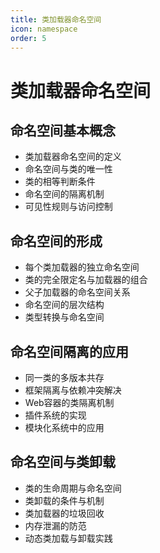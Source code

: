 ```yaml
---
title: 类加载器命名空间
icon: namespace
order: 5
---
```


# 类加载器命名空间

## 命名空间基本概念

- 类加载器命名空间的定义
- 命名空间与类的唯一性
- 类的相等判断条件
- 命名空间的隔离机制
- 可见性规则与访问控制

## 命名空间的形成

- 每个类加载器的独立命名空间
- 类的完全限定名与加载器的组合
- 父子加载器的命名空间关系
- 命名空间的层次结构
- 类型转换与命名空间

## 命名空间隔离的应用

- 同一类的多版本共存
- 框架隔离与依赖冲突解决
- Web容器的类隔离机制
- 插件系统的实现
- 模块化系统中的应用

## 命名空间与类卸载

- 类的生命周期与命名空间
- 类卸载的条件与机制
- 类加载器的垃圾回收
- 内存泄漏的防范
- 动态类加载与卸载实践
